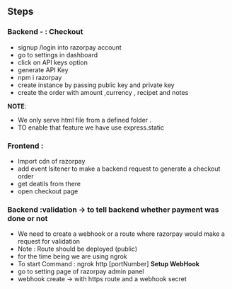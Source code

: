 ## Steps
### Backend - : Checkout 
* signup /login into razorpay account
* go to settings in dashboard
* click on API keys option
* generate API Key 
* npm i razorpay 
* create instance by passing public key and private key
* create the order with amount ,currency , recipet and notes

**NOTE**: 
* We only serve html file from a defined folder .
* TO enable that feature we have use express.static
 ### Frontend :
 * Import cdn of razorpay
 * add event lsitener to make a backend request to generate a checkout order
 * get deatils from there 
 * open checkout page

### Backend :validation -> to tell backend whether payment was done or not
* We need to create a webhook or a route where razorpay would make a request for validation
* Note : Route should be deployed (public)
* for the time being we are using ngrok  
* To start Command : ngrok http [portNumber] 
**Setup WebHook**
* go to setting page of razorpay admin panel
* webhook create -> with https route and a webhook secret
  